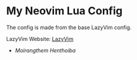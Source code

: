 # My Neovim Lua Config

The config is made from the base LazyVim config.

LazyVim Website: [LazyVim](https://www.lazyvim.org/)

- *Moirangthem Henthoiba*
